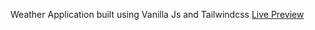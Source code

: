 Weather Application built using Vanilla Js and Tailwindcss
[Live Preview](https://complexlity-weather-app.netlify.app/)
